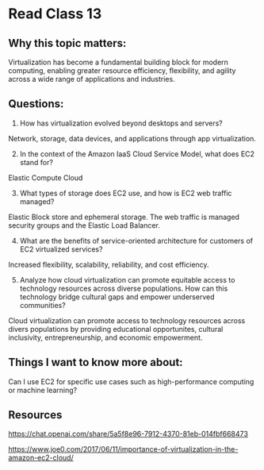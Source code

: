 # Read Class 13


## Why this topic matters:

Virtualization has become a fundamental building block for modern computing, enabling greater resource efficiency, flexibility, and agility across a wide range of applications and industries.

## Questions: 

1. How has virtualization evolved beyond desktops and servers?

 Network, storage, data devices, and applications through app virtualization.

2. In the context of the Amazon IaaS Cloud Service Model, what does EC2 stand for?

Elastic Compute Cloud

3. What types of storage does EC2 use, and how is EC2 web traffic managed?

Elastic Block store and ephemeral storage. The web traffic is managed security groups and the Elastic Load Balancer.


4. What are the benefits of service-oriented architecture for customers of EC2 virtualized services?

Increased flexibility, scalability, reliability, and cost efficiency. 


5. Analyze how cloud virtualization can promote equitable access to technology resources across diverse populations. How can this technology bridge cultural gaps and empower underserved communities?

Cloud virtualization can promote access to technology resources across divers populations by providing educational opportunites, cultural inclusivity, entrepreneurship, and economic empowerment. 


## Things I want to know more about:

Can I use EC2 for specific use cases such as high-performance computing or machine learning?


## Resources

https://chat.openai.com/share/5a5f8e96-7912-4370-81eb-014fbf668473

https://www.joe0.com/2017/06/11/importance-of-virtualization-in-the-amazon-ec2-cloud/
